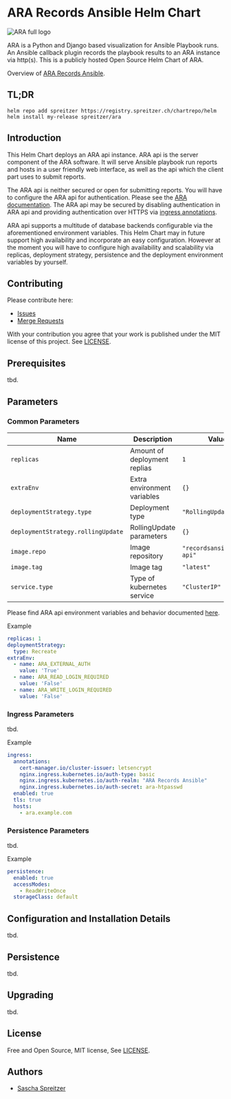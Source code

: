 # ARA Records Ansible Helm Chart

![ARA full logo](https://ara.recordsansible.org/static/ara-full-logo.png)

ARA is a Python and Django based visualization for Ansible Playbook runs. An Ansible callback plugin records the playbook results to an ARA instance via http(s). This is a publicly hosted Open Source Helm Chart of ARA.

Overview of [ARA Records Ansible](https://ara.recordsansible.org).

## TL;DR

```shell
helm repo add spreitzer https://registry.spreitzer.ch/chartrepo/helm
helm install my-release spreitzer/ara
```

## Introduction

This Helm Chart deploys an ARA api instance. ARA api is the server component of the ARA software. It will serve Ansible playbook run reports and hosts in a user friendly web interface, as well as the api which the client part uses to submit reports.

The ARA api is neither secured or open for submitting reports. You will have to configure the ARA api for authentication. Please see the [ARA documentation](https://ara.readthedocs.io/en/latest/api-configuration.html). The ARA api may be secured by disabling authentication in ARA api and providing authentication over HTTPS via [ingress annotations](#ingress-parameters).

ARA api supports a multitude of database backends configurable via the aforementioned environment variables. This Helm Chart may in future support high availability and incorporate an easy configuration. However at the moment you will have to configure high availability and scalability via replicas, deployment strategy, persistence and the deployment environment variables by yourself.

## Contributing

Please contribute here:
 * [Issues](https://git.spreitzer.ch/helm/ara/-/issues)
 * [Merge Requests](https://git.spreitzer.ch/helm/ara/-/merge_requests)

With your contribution you agree that your work is published under the MIT license of this project. See [LICENSE](/LICENSE).

## Prerequisites
tbd.

## Parameters
### Common Parameters

| Name                               | Description                  | Value                      |
| ---------------------------------- | ---------------------------- | -------------------------- |
| `replicas`                         | Amount of deployment replias | `1`                        |
| `extraEnv`                         | Extra environment variables  | `{}`                       |
| `deploymentStrategy.type`          | Deployment type              | `"RollingUpdate"`          |
| `deploymentStrategy.rollingUpdate` | RollingUpdate parameters     | `{}`                       |
| `image.repo`                       |  Image repository            | `"recordsansible/ara-api"` |
| `image.tag`                        | Image tag                    | `"latest"`                 |
| `service.type`                     | Type of kubernetes service   | `"ClusterIP"`              |

Please find ARA api environment variables and behavior documented [here](https://ara.readthedocs.io/en/latest/api-configuration.html).

Example

```yaml
replicas: 1
deploymentStrategy:
  type: Recreate
extraEnv:
  - name: ARA_EXTERNAL_AUTH
    value: 'True'
  - name: ARA_READ_LOGIN_REQUIRED
    value: 'False'
  - name: ARA_WRITE_LOGIN_REQUIRED
    value: 'False'
```

### Ingress Parameters
tbd.

Example

```yaml
ingress:
  annotations:
    cert-manager.io/cluster-issuer: letsencrypt
    nginx.ingress.kubernetes.io/auth-type: basic
    nginx.ingress.kubernetes.io/auth-realm: "ARA Records Ansible"
    nginx.ingress.kubernetes.io/auth-secret: ara-htpasswd
  enabled: true
  tls: true
  hosts:
    - ara.example.com
```

### Persistence Parameters
tbd.

Example

```yaml
persistence:
  enabled: true
  accessModes:
    - ReadWriteOnce
  storageClass: default
```

## Configuration and Installation Details
tbd.

## Persistence
tbd.

## Upgrading
tbd.

## License

Free and Open Source, MIT license, See [LICENSE](/LICENSE).

## Authors

 * [Sascha Spreitzer](https://spreitzer.ch)
